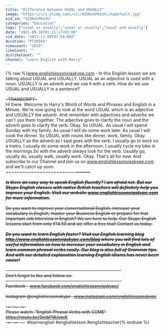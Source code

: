 ```yaml
---
title: "Difference between USUAL and USUALLY"
image: "https:\/\/i.ytimg.com\/vi\/GIO6xhPKo3k\/hqdefault.jpg"
vid_id: "GIO6xhPKo3k"
categories: "Education"
tags: ["usual vs usually","usual or usually","usual and usually"]
date: "2021-09-16T01:11:17+03:00"
vid_date: "2017-11-09T07:54:06Z"
duration: "PT1M16S"
viewcount: "1655"
likeCount: ""
dislikeCount: ""
channel: "Learn English with Harry"
---
```

{% raw %}www.englishlessonviaskype.com - In this English lesson we are talking about USUAL and USUALLY. USUAL as an adjective is used with a noun. USUALLY is an adverb and we use it with a verb. How do we use USUAL and USUALLY in a sentence? <br /><br />~~~TRANSCRIPT~~~<br />Hi there. Welcome to Harry's World of Words and Phrases and English in a Minute. We're now going to look at the word USUAL which is an adjective and USUALLY the adverb. And remember with adjectives and adverbs we can't use them together. The adjective goes to clarify the noun and the adverb goes to clarify the verb. Okay. So USUAL. As usual I will spend Sunday with my family. As usual I will do some work later. As usual I will cook the dinner. So USUAL with nouns like dinner, work, family. Okay. USUALLY as the adverb as I said goes with the verb. I usually go to work on a metro. I usually do some work in the afternoon. I usually cycle my bike in the mornings.So with the adverb always look for the verb. Usually go, usually do, usually walk, usually work. Okay. That's all for now. And subscribe to our Channel and join us on www.englishlessonviaskype.com<br />and we'll catch up soon.<br />~~~~~~~~~~~~~~~~~~~~~~~~~~~~~~~~~~~~~~~~~~<br /><br />***Is there an easy way to speak English fluently?  I am afraid not. But our Skype English classes with native British teachers will definitely help you improve your English. Visit our website www.englishlessonviaskype.com for more information.***<br /><br />Do you want to improve your conversational English, increase your vocabulary in English, master your Business English or prepare for that important Job Interview in English? We are here to help. Our Skype English lessons start from only €14.50 and we offer a free trial! Contact us today.<br /><br />***Do you want to learn English faster? Visit our English learning blog <a rel="nofollow" target="blank" href="http://www.englishlessonviaskype.com/blog">http://www.englishlessonviaskype.com/blog</a> where you will find lots of useful information on how to increase your vocabulary in English and learn common phrasal verbs easily. Our blog is also full of Grammar tips. And with our detailed explanation learning English idioms has never been easier!***<br /><br />-----------------------------------------------------------<br />Don't forget to like and follow us:<br />-----------------------------------------------------------<br />Facebook - www.facebook.com/englishlessonviaskype/<br /><br />Instagram @englishlessonskype -www.instagram.com/englishlessonskype <br /><br />-~-~~-~~~-~~-~-<br />Please watch: &quot;English Phrasal Verbs with COME&quot; <br /><a rel="nofollow" target="blank" href="https://youtu.be/3ycbPWJvprE">https://youtu.be/3ycbPWJvprE</a><br />-~-~~-~~~-~~-~- #learnenglish #englishlesson #englishteacher{% endraw %}
